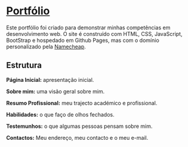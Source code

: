# [Portfólio](https://www.landorafael.me)

Este portfólio foi criado para demonstrar minhas competências em desenvolvimento web. O site é construído com HTML, CSS, JavaScript, BootStrap e hospedado em Github Pages, mas com o domínio personalizado pela [Namecheap](https://www.namecheap.com/).

## Estrutura

**Página Inicial:** apresentação inicial.

**Sobre mim:** uma visão geral sobre mim.

**Resumo Profissional:** meu trajecto académico e profissional.

**Habilidades:** o que faço de olhos fechados.

**Testemunhos:** o que algumas pessoas pensam sobre mim.

**Contactos:** Meu endereço, meu contacto e o meu e-mail.
